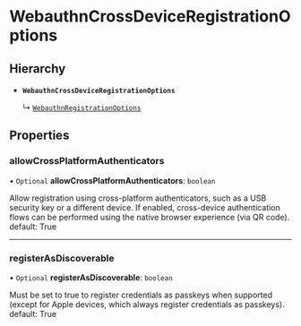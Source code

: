 
# WebauthnCrossDeviceRegistrationOptions


## Hierarchy

- **`WebauthnCrossDeviceRegistrationOptions`**

  ↳ [`WebauthnRegistrationOptions`](WebauthnRegistrationOptions.md)

## Properties

### allowCrossPlatformAuthenticators

• `Optional` **allowCrossPlatformAuthenticators**: `boolean`

Allow registration using cross-platform authenticators, such as a USB security key or a different device. If enabled, cross-device authentication flows can be performed using the native browser experience (via QR code). default: True

___

### registerAsDiscoverable

• `Optional` **registerAsDiscoverable**: `boolean`

Must be set to true to register credentials as passkeys when supported (except for Apple devices, which always register credentials as passkeys). default: True
